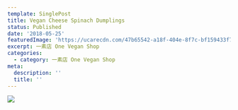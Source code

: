 ```yaml
---
template: SinglePost
title: Vegan Cheese Spinach Dumplings
status: Published
date: '2018-05-25'
featuredImage: 'https://ucarecdn.com/47b65542-a18f-404e-8f7c-bf159433f7d8/'
excerpt: 一素店 One Vegan Shop
categories:
  - category: 一素店 One Vegan Shop
meta:
  description: ''
  title: ''
---
```

![](https://ucarecdn.com/a7216593-68a4-4ce2-9f64-b8edade21b45/)
